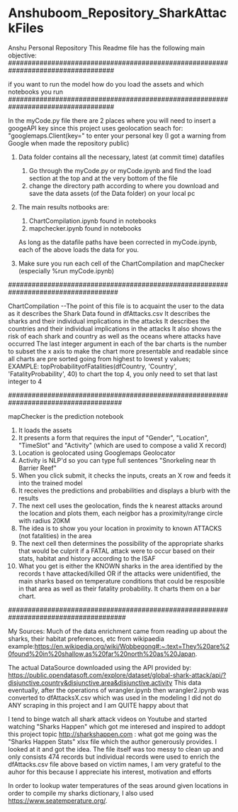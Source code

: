 # Anshuboom_Repository_SharkAttackFiles
 Anshu Personal Repository
This Readme file has the following main objective:
###################################################################################

if you want to run the model how do you load the assets and which notebooks you run
###################################################################################

In the myCode.py file there are 2 places where you will need to insert a googeAPI key since this project uses geolocation
seach for: "googlemaps.Client(key=" to enter your personal key (I got a warning from Google when  made the repository public)

1. Data folder contains all the necessary, latest (at commit time) datafiles
   1. Go through the myCode.py or myCode.ipynb and find the load section at the top and at the very bottom of the file
   2. change the directory path according to where you download and save the data assets (of the Data folder) on your local pc
2. The main results notbooks are:
   1. ChartCompilation.ipynb found in notebooks
   2. mapchecker.ipynb found in notebooks
   
   As long as the datafile paths have been corrected in myCode.ipynb, each of the above loads the data for you.
3. Make sure you run each cell of the ChartCompilation and mapChecker (especially %run myCode.ipynb)
   
####################################################################################

ChartCompilation --The point of this file is to acquaint the user to the data as it describes the Shark Data found in dfAttacks.csv
It describes the sharks and their individual implications in the attacks
It describes the countries and their individual implications in the attacks
It also shows the risk of each shark and country as well as the oceans where attacks have occurred
The last integer argument in each of the bar charts is the number to subset the x axis to make the chart more presentable and readable since all charts are pre sorted going from highest to lowest y values;  
EXAMPLE:
  topProbabilityofFatalities(dfCountry, 'Country', 'FatalityProbability', 40)
  to chart the top 4, you only need to set that last integer to 4

#####################################################################################

mapChecker is the prediction notebook
1. It loads the assets
2. It presents a form that requires the input of "Gender", "Location", "TimeSlot" and "Activity" (which are used to compose a valid X record)
3. Location is geolocated using Googlemaps Geolocator
4. Activity is NLP'd so you can type full sentences "Snorkeling near th Barrier Reef"
5. When you click submit, it checks the inputs, creats an X row and feeds it into the trained model
6. It receives the predictions and probabilities and displays a blurb with the results
7. The next cell uses the geolocation, finds the k nearest attacks around the location and plots them, each neigbor has a proximity/range circle with radius 20KM
8. The idea is to show you your location in proximity to known ATTACKS (not fatalities) in the area
9. The next cell then determines the possibility of the appropriate sharks that would be culprit if a FATAL attack were to occur based on their stats, habitat and history according to the ISAF
10. What you get is either the KNOWN sharks in the area identified by the records t have attacked/killed OR if the attacks were unidentified, the main sharks based on temperature conditions that could be resposible in that area as well as their fatality probability. It charts them on a bar chart.

######################################################################################

My Sources:
Much of the data enrichment came from reading up about the sharks, their habitat preferences, etc from wikipaedia
example:https://en.wikipedia.org/wiki/Wobbegong#:~:text=They%20are%20found%20in%20shallow,as%20far%20north%20as%20Japan.

The actual DataSource downloaded using the API provided by:
https://public.opendatasoft.com/explore/dataset/global-shark-attack/api/?disjunctive.country&disjunctive.area&disjunctive.activity
This data eventually, after the operations of wrangler.ipynb then wrangler2.ipynb was converted to dfAttacksX.csv which was used in the modeling
I did not do ANY scraping in this project and I am QUITE happy about that

I tend to binge watch all shark attack videos on Youtube and started watching "Sharks Happen" which got me interesed and inspired to addopt this project topic
http://sharkshappen.com : what got me going was the "Sharks Happen Stats" xlsx file which the author generously provides. I looked at it and got the idea.
The file itself was too messy to clean up and only consists 474 records but individual records were used to enrich the dfAttacks.csv file above based on victim names, I am very grateful to the auhor for this because I appreciate his interest, motivation and efforts

In order to lookup water temperatures of the seas around given locations in order to compile my sharks dictionary, I also used 
https://www.seatemperature.org/.










